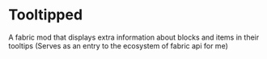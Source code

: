 # Tooltipped
A fabric mod that displays extra information about blocks and items in their tooltips
(Serves as an entry to the ecosystem of fabric api for me)
